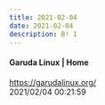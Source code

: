 ```yaml
---
title: 2021-02-04
date: 2021-02-04
description: B! 1
---
```


#### Garuda Linux | Home
https://garudalinux.org/<br>
2021/02/04 00:21:59<br>


